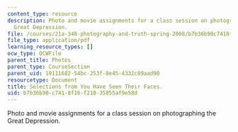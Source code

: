 ```yaml
---
content_type: resource
description: Photo and movie assignments for a class session on photographing the
  Great Depression.
file: /courses/21a-348-photography-and-truth-spring-2008/b7b36b90c7418f16f21835855af9e58d_MIT21A_348S08_faces.pdf
file_type: application/pdf
learning_resource_types: []
ocw_type: OCWFile
parent_title: Photos
parent_type: CourseSection
parent_uid: 19111682-54bc-253f-8e45-4331c89aad90
resourcetype: Document
title: Selections from You Have Seen Their Faces.
uid: b7b36b90-c741-8f16-f218-35855af9e58d
---
```

Photo and movie assignments for a class session on photographing the Great Depression.

